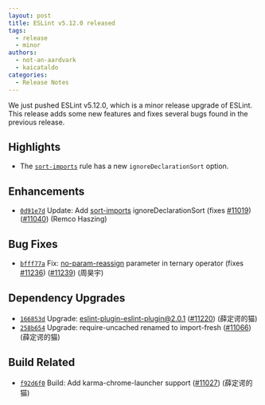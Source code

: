 ```yaml
---
layout: post
title: ESLint v5.12.0 released
tags:
  - release
  - minor
authors:
  - not-an-aardvark
  - kaicataldo
categories:
  - Release Notes
---
```


We just pushed ESLint v5.12.0, which is a minor release upgrade of ESLint. This release adds some new features and fixes several bugs found in the previous release.

## Highlights

* The [`sort-imports`](/docs/rules/sort-imports) rule has a new `ignoreDeclarationSort` option.

## Enhancements


* [`0d91e7d`](https://github.com/eslint/eslint/commit/0d91e7d28e5eba79a6032165cdef5d4549d26462) Update: Add [sort-imports](/docs/rules/sort-imports) ignoreDeclarationSort (fixes [#11019](https://github.com/eslint/eslint/issues/11019)) ([#11040](https://github.com/eslint/eslint/issues/11040)) (Remco Haszing)




## Bug Fixes


* [`bfff77a`](https://github.com/eslint/eslint/commit/bfff77ad4eaa02e2e62481c986634df38d5db6e5) Fix: [no-param-reassign](/docs/rules/no-param-reassign) parameter in ternary operator (fixes [#11236](https://github.com/eslint/eslint/issues/11236)) ([#11239](https://github.com/eslint/eslint/issues/11239)) (周昊宇)






## Dependency Upgrades


* [`166853d`](https://github.com/eslint/eslint/commit/166853d9c59db493f0b1bb68a67ad868662a4205) Upgrade: eslint-plugin-eslint-plugin@2.0.1 ([#11220](https://github.com/eslint/eslint/issues/11220)) (薛定谔的猫)
* [`258b654`](https://github.com/eslint/eslint/commit/258b6541f61dc3a9ae64e200680766a11c3dd316) Upgrade: require-uncached renamed to import-fresh ([#11066](https://github.com/eslint/eslint/issues/11066)) (薛定谔的猫)




## Build Related


* [`f92d6f0`](https://github.com/eslint/eslint/commit/f92d6f05c4dcd4a3a0616871e10b31edae9dfad5) Build: Add karma-chrome-launcher support ([#11027](https://github.com/eslint/eslint/issues/11027)) (薛定谔的猫)

